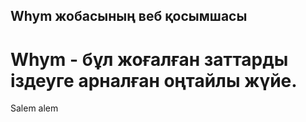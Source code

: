 ﻿## Whym жобасының веб қосымшасы
# Whym - бұл жоғалған заттарды іздеуге арналған оңтайлы жүйе. 
Salem alem